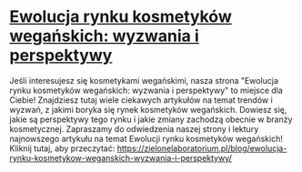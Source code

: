 # [Ewolucja rynku kosmetyków wegańskich: wyzwania i perspektywy](https://zielonelaboratorium.pl/blog/ewolucja-rynku-kosmetykow-weganskich-wyzwania-i-perspektywy/)

Jeśli interesujesz się kosmetykami wegańskimi, nasza strona "Ewolucja rynku kosmetyków wegańskich: wyzwania i perspektywy" to miejsce dla Ciebie! Znajdziesz tutaj wiele ciekawych artykułów na temat trendów i wyzwań, z jakimi boryka się rynek kosmetyków wegańskich. Dowiesz się, jakie są perspektywy tego rynku i jakie zmiany zachodzą obecnie w branży kosmetycznej. Zapraszamy do odwiedzenia naszej strony i lektury najnowszego artykułu na temat Ewolucji rynku kosmetyków wegańskich! Kliknij tutaj, aby przeczytać: https://zielonelaboratorium.pl/blog/ewolucja-rynku-kosmetykow-weganskich-wyzwania-i-perspektywy/